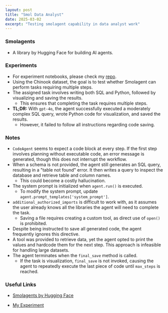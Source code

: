 ```yaml
---
layout: post
title: "Smol Data Analyst"
date: 2025-03-02
excerpt: "Testing smolagent capability in data analyst work"
---
```


### Smolagents
- A library by Hugging Face for building AI agents.

### Experiments
- For experiment notebooks, please check my [repo](https://github.com/sean-sj-jung/smol_analyst).
- Using the Chinook dataset, the goal is to test whether Smolagent can perform tasks requiring multiple steps.
- The assigned task involves writing both SQL and Python, followed by visualizing and saving the results.
  - This ensures that completing the task requires multiple steps.
- **TL;DR:** With `gpt-4o`, the agent successfully executed a moderately complex SQL query, wrote Python code for visualization, and saved the results.
  - However, it failed to follow all instructions regarding code saving.

### Notes
- `CodeAgent` seems to expect a code block at every step. If the first step involves planning without executable code, an error message is generated, though this does not interrupt the workflow.
- When a schema is not provided, the agent still generates an SQL query, resulting in a "table not found" error. It then writes a query to inspect the database and retrieve table and column names.
  - This could become a costly hallucination.
- The system prompt is initialized when `agent.run()` is executed.
  - To modify the system prompt, update `agent.prompt_templates['system_prompt']`.
- `additional_authorized_imports` is difficult to work with, as it assumes the user already knows all the libraries the agent will need to complete the task.
  - Saving a file requires creating a custom tool, as direct use of `open()` is prohibited.
- Despite being instructed to save all generated code, the agent frequently ignores this directive.
- A tool was provided to retrieve data, yet the agent opted to print the values and hardcode them for the next step. This approach is infeasible for handling large datasets.
- The agent terminates when the `final_save` method is called.
  - If the task is visualization, `final_save` is not invoked, causing the agent to repeatedly execute the last piece of code until `max_steps` is reached.

### Useful Links
- [Smolagents by Hugging Face](https://huggingface.co/docs/smolagents/en/index)  

- [My Experiment](https://github.com/sean-sj-jung/smol_analyst)